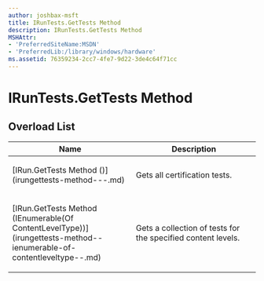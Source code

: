 ```yaml
---
author: joshbax-msft
title: IRunTests.GetTests Method
description: IRunTests.GetTests Method
MSHAttr:
- 'PreferredSiteName:MSDN'
- 'PreferredLib:/library/windows/hardware'
ms.assetid: 76359234-2cc7-4fe7-9d22-3de4c64f71cc
---
```


# IRunTests.GetTests Method


## Overload List


<table>
<colgroup>
<col width="50%" />
<col width="50%" />
</colgroup>
<thead>
<tr class="header">
<th>Name</th>
<th>Description</th>
</tr>
</thead>
<tbody>
<tr class="odd">
<td><p>[IRun.GetTests Method ()](irungettests-method---.md)</p></td>
<td><p>Gets all certification tests.</p></td>
</tr>
<tr class="even">
<td><p>[IRun.GetTests Method (IEnumerable(Of ContentLevelType))](irungettests-method--ienumerable-of-contentleveltype--.md)</p></td>
<td><p>Gets a collection of tests for the specified content levels.</p></td>
</tr>
</tbody>
</table>

 

 

 






